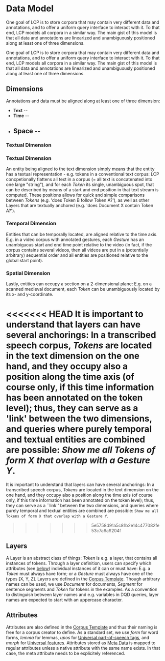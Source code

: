 # Data Model

One goal of LCP is to store corpora that may contain very different data and annotations, and to offer a uniform query interface to interact with it.
To that end, LCP models all corpora in a similar way.
The main gist of this model is that all data and annotations are linearized and unambiguously positioned along at least one of three dimensions.


One goal of LCP is to store corpora that may contain very different data and annotations, and to offer a uniform query interface to interact with it.
To that end, LCP models all corpora in a similar way.
The main gist of this model is that all data and annotations are linearized and unambiguously positioned along at least one of three dimensions.


## Dimensions

Annotations and data must be aligned along at least one of three dimension:

  - **Text** --
  - **Time** --
  - **Space** --
    -
### Textual Dimension

### Textual Dimension

An entity being aligned to the text dimension simply means that the entity has a textual representation - e.g. tokens in a conventional text corpus: LCP concpetionally flattens all text in a corpus (= all text is concatenated into one large "string"), and for each *Token* its single, unambiguous spot, that can be described by means of a start and end position in that text stream is computed.
These positions allows for quick and simple comparisons between *Tokens* (e.g. 'does Token B follow Token A?'), as well as other Layers that are textually anchored (e.g. 'does Document X contain Token A?').

### Temporal Dimension

Entities that can be temporally located, are aligned relative to the time axis. E.g. in a video corpus with annotated gestures, each *Gesture* has an unambiguous start and end time point relative to the video (in fact, if the corpus contains several videos, then all videos are put in a (potentially arbitrary) sequential order and all entities are positioned relative to the global start point).

### Spatial Dimension

Lastly, entities can occupy a section on a 2-dimensional plane: E.g. on a scanned medieval document, each *Token* can be unambiguously located by its x- and y-coordinate.

<<<<<<< HEAD
It is important to understand that layers can have several anchorings: In a transcribed speech corpus, *Tokens* are located in the text dimension on the one hand, and they occupy also a position along the time axis (of course only, if this time information has been annotated on the token level); thus, they can serve as a 'link' between the two dimensions, and queries where purely temporal and textual entities are combined are possible: *Show me all Tokens of form X that overlap with a Gesture Y*.
=======
It is important to understand that layers can have several anchorings: In a transcribed speech corpus, *Tokens* are located in the text dimension on the one hand, and they occupy also a position along the time axis (of course only, if this time information has been annotated on the token level); thus, they can serve as a ``link'' between the two dimensions, and queries where purely temporal and textual entities are combined are possible: `Show me all Tokens of form X that overlap with a Gesture Y`.
>>>>>>> 5e5758d91a5c81b2e14c477082fe53c7a6a9204f

## Layers

A Layer is an abstract class of things: *Token* is e.g. a layer, that contains all instances of tokens.
Through a layer definition, users can specify which attributes (see [below](model.md#attributes)) individual instances of it can or must have: E.g. a *Token* must always have form; or a *Gesture* must always have one of the types [X, Y, Z].
Layers are defined in the [Corpus Template](corpus-template.md). Though arbitrary names can be used, we use *Document* for documents, *Segment* for sentence segments and *Token* for tokens in the examples. As a convention to distinguish between layer names and e.g. variables in DQD queries, layer names are expected to start with an uppercase character.


## Attributes

Attributes are also defined in the [Corpus Template](corpus-template.md) and thus their naming is free for a corpus creator to define. As a standard set, we use *form* for word forms, *lemma* for lemmas, *upos* for [Universal part-of-speech tags](https://universaldependencies.org/u/pos/all.html), and *morph* for [Universal features](https://universaldependencies.org/u/feat/all.html). Attributes stored as [Meta Data](meta-data.md) is mapped to regular attributes unless a native attribute with the same name exists. In that case, the meta attribute needs to be explicitely referenced.

